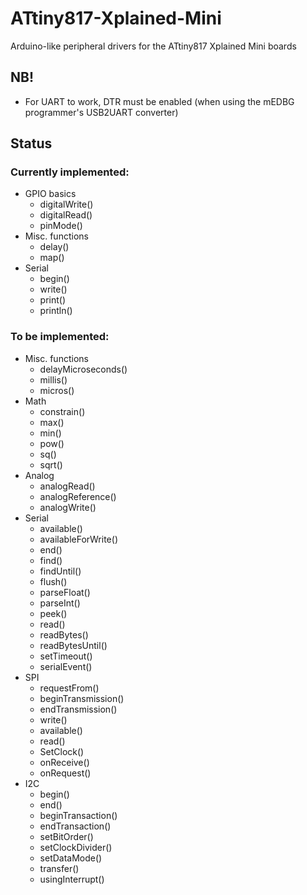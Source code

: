 # ATtiny817-Xplained-Mini
Arduino-like peripheral drivers for the ATtiny817 Xplained Mini boards

## NB!
* For UART to work, DTR must be enabled (when using the mEDBG programmer's USB2UART converter)

## Status
### Currently implemented:
* GPIO basics
	* digitalWrite()
	* digitalRead()
	* pinMode()
* Misc. functions
	* delay()
	* map()
* Serial
    * begin()
	* write()
	* print()
	* println()
 
### To be implemented:
* Misc. functions
    * delayMicroseconds()
	* millis()
	* micros()
* Math
	* constrain()
	* max()
	* min()
	* pow()
	* sq()
	* sqrt()
* Analog
	* analogRead()
	* analogReference()
	* analogWrite()
* Serial
    * available()
	* availableForWrite()
	* end()
	* find()
	* findUntil()
	* flush()
	* parseFloat()
	* parseInt()
	* peek()
	* read()
	* readBytes()
	* readBytesUntil()
	* setTimeout()
	* serialEvent()
* SPI
	* requestFrom()
	* beginTransmission()
	* endTransmission()
	* write()
	* available()
	* read()
	* SetClock()
	* onReceive()
	* onRequest()
* I2C
	* begin()
	* end()
	* beginTransaction()
	* endTransaction()
	* setBitOrder()
	* setClockDivider()
	* setDataMode()
	* transfer()
	* usingInterrupt()